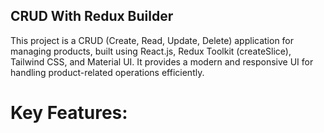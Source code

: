 ## CRUD With Redux Builder

This project is a CRUD (Create, Read, Update, Delete) application for managing products, built using React.js, Redux Toolkit (createSlice), Tailwind CSS, and Material UI. It provides a modern and responsive UI for handling product-related operations efficiently.

# Key Features:
